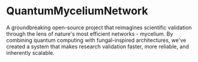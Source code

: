 # QuantumMyceliumNetwork
A groundbreaking open-source project that reimagines scientific validation through the lens of nature's most efficient networks - mycelium. By combining quantum computing with fungal-inspired architectures, we've created a system that makes research validation faster, more reliable, and inherently scalable.
